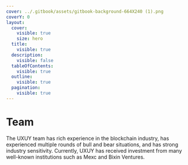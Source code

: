 ```yaml
---
cover: ../.gitbook/assets/gitbook-background-664X240 (1).png
coverY: 0
layout:
  cover:
    visible: true
    size: hero
  title:
    visible: true
  description:
    visible: false
  tableOfContents:
    visible: true
  outline:
    visible: true
  pagination:
    visible: true
---
```


# Team

The UXUY team has rich experience in the blockchain industry, has experienced multiple rounds of bull and bear situations, and has strong industry sensitivity. Currently, UXUY has received investment from many well-known institutions such as Mexc and Bixin Ventures.
